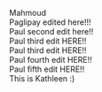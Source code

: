 Mahmoud<br />
Paglipay edited here!!!<br />
Paul second edit here!!<br />
Paul third edit HERE!!<br />
Paul third edit HERE!!<br />
Paul fourth edit HERE!!<br />
Paul fifth edit HERE!!<br />
This is Kathleen :) <br />
